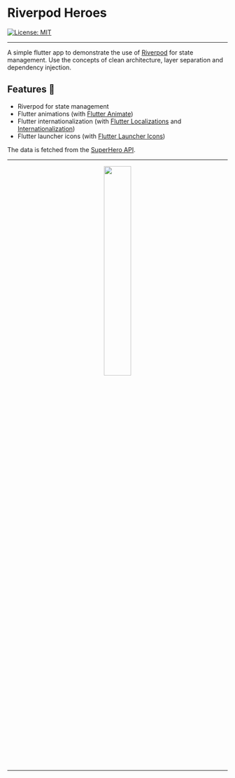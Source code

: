 # Riverpod Heroes

[![License: MIT][license_badge]][license_link]

---

A simple flutter app to demonstrate the use of [Riverpod][riverpod_link] for state management.
Use the concepts of clean architecture, layer separation and dependency injection.

## Features 🚀
- Riverpod for state management
- Flutter animations (with [Flutter Animate][flutter_animate_link])
- Flutter internationalization (with [Flutter Localizations][flutter_localizations_link] and [Internationalization][internationalization_link])
- Flutter launcher icons (with [Flutter Launcher Icons][flutter_launcher_icons_link])

The data is fetched from the [SuperHero API][super_hero_api].

---

<p align="center">
    <img width="35%" src="./assets/gifs/demo.gif">
</p>

[flutter_localizations_link]: https://api.flutter.dev/flutter/flutter_localizations/flutter_localizations-library.html
[internationalization_link]: https://flutter.dev/docs/development/accessibility-and-localization/internationalization
[license_badge]: https://img.shields.io/badge/license-MIT-blue.svg
[license_link]: https://opensource.org/licenses/MIT
[flutter_animate_link]: https://pub.dev/packages/flutter_animate
[flutter_launcher_icons_link]: https://pub.dev/packages/flutter_launcher_icons
[riverpod_link]: https://pub.dev/packages/riverpod
[super_hero_api]: https://akabab.github.io/superhero-api/api

---